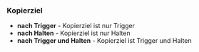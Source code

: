 ﻿### Kopierziel

* **nach Trigger** - Kopierziel ist nur Trigger
* **nach Halten** - Kopierziel ist nur Halten
* **nach Trigger und Halten** - Kopierziel ist Trigger und Halten
